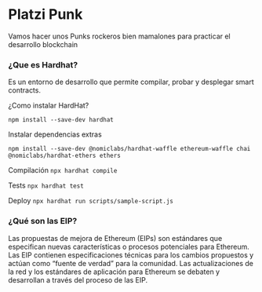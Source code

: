 # Platzi Punk

Vamos hacer unos Punks rockeros bien mamalones para practicar el desarrollo blockchain

### ¿Que es Hardhat?

Es un entorno de desarrollo que permite compilar, probar y desplegar smart contracts.

¿Como instalar HardHat?

`npm install --save-dev hardhat`

Instalar dependencias extras

`npm install --save-dev @nomiclabs/hardhat-waffle ethereum-waffle chai @nomiclabs/hardhat-ethers ethers`

Compilación
`npx hardhat compile`

Tests
`npx hardhat test`

Deploy
`npx hardhat run scripts/sample-script.js`

### ¿Qué son las EIP?

Las propuestas de mejora de Ethereum (EIPs) son estándares que especifican nuevas características o procesos potenciales para Ethereum. Las EIP contienen especificaciones técnicas para los cambios propuestos y actúan como “fuente de verdad” para la comunidad. Las actualizaciones de la red y los estándares de aplicación para Ethereum se debaten y desarrollan a través del proceso de las EIP.
